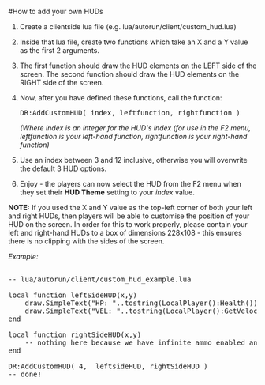#How to add your own HUDs

1. Create a clientside lua file (e.g. lua/autorun/client/custom_hud.lua)
2. Inside that lua file, create two functions which take an X and a Y value as the first 2 arguments.
3. The first function should draw the HUD elements on the LEFT side of the screen. The second function should draw the HUD elements on the RIGHT side of the screen.
4. Now, after you have defined these functions, call the function: <pre>DR:AddCustomHUD( index, leftfunction, rightfunction )</pre>
*(Where index is an integer for the HUD's index (for use in the F2 menu, leftfunction is your left-hand function, rightfunction is your right-hand function)*


5. Use an index between 3 and 12 inclusive, otherwise you will overwrite the default 3 HUD options.
6. Enjoy - the players can now select the HUD from the F2 menu when they set their **HUD Theme** setting to your *index* value. 

**NOTE:** If you used the X and Y value as the top-left corner of both your left and right HUDs, then players will be able to customise the position of your HUD on the screen. In order for this to work properly, please contain your left and right-hand HUDs to a box of dimensions 228x108 - this ensures there is no clipping with the sides of the screen.

*Example:*
<pre>

-- lua/autorun/client/custom_hud_example.lua

local function leftSideHUD(x,y)
	draw.SimpleText("HP: "..tostring(LocalPlayer():Health()), "deathrun_hud_Large", x,y, Color(255,255,255))
	draw.SimpleText("VEL: "..tostring(LocalPlayer():GetVelocity():Length2D()), "deathrun_hud_Large", x,y+55, Color(255,255,255))
end

local function rightSideHUD(x,y)
	-- nothing here because we have infinite ammo enabled anyways
end

DR:AddCustomHUD( 4,  leftsideHUD, rightSideHUD )
-- done!
</pre>